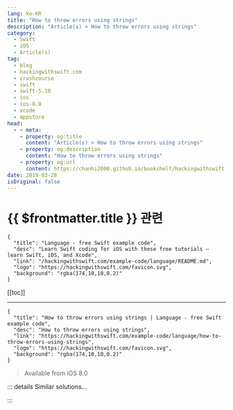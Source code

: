 ```yaml
---
lang: ko-KR
title: "How to throw errors using strings"
description: "Article(s) > How to throw errors using strings"
category:
  - Swift
  - iOS
  - Article(s)
tag: 
  - blog
  - hackingwithswift.com
  - crashcourse
  - swift
  - swift-5.10
  - ios
  - ios-8.0
  - xcode
  - appstore
head:
  - - meta:
    - property: og:title
      content: "Article(s) > How to throw errors using strings"
    - property: og:description
      content: "How to throw errors using strings"
    - property: og:url
      content: https://chanhi2000.github.io/bookshelf/hackingwithswift.com/example-code/language/how-to-throw-errors-using-strings.html
date: 2019-03-28
isOriginal: false
---
```


# {{ $frontmatter.title }} 관련

```component VPCard
{
  "title": "Language - free Swift example code",
  "desc": "Learn Swift coding for iOS with these free tutorials – learn Swift, iOS, and Xcode",
  "link": "/hackingwithswift.com/example-code/language/README.md",
  "logo": "https://hackingwithswift.com/favicon.svg",
  "background": "rgba(174,10,10,0.2)"
}
```

[[toc]]

---

```component VPCard
{
  "title": "How to throw errors using strings | Language - free Swift example code",
  "desc": "How to throw errors using strings",
  "link": "https://hackingwithswift.com/example-code/language/how-to-throw-errors-using-strings",
  "logo": "https://hackingwithswift.com/favicon.svg",
  "background": "rgba(174,10,10,0.2)"
}
```

> Available from iOS 8.0

<!-- TODO: 작성 -->

<!-- 
Throwing functions in Swift are the main way we have of signaling that an operation failed, but sometimes it can be annoying to define a whole new error enum just to report a simple failure.

With a small extension to `String` you can make the whole process easier:

```swift
extension String: LocalizedError {
    public var errorDescription: String? { return self }
}
```

With that change you can now throw strings as errors, and they work just like regular errors. For example, you can create a throwing function like this one:

```swift
func doDangerousThing() throws {
    throw "I'm sorry, Dave, I can't do that."
}
```

Then attempt to run it and print any errors that are thrown, like this:

```swift
do {
    try doDangerousThing()
} catch {
    print(error.localizedDescription)
}
```

This only really works for errors that have one case, because you can’t match specific string errors.

-->

::: details Similar solutions…

<!--
/quick-start/concurrency/how-to-create-continuations-that-can-throw-errors">How to create continuations that can throw errors 
/example-code/language/how-to-add-warnings-and-errors-to-your-code-using-warning-and-error">How to add warnings and errors to your code using #warning and #error 
/quick-start/swiftui/common-swiftui-errors-and-how-to-fix-them">Common SwiftUI errors and how to fix them 
/quick-start/swiftui/how-to-create-multi-column-lists-using-table">How to create multi-column lists using Table 
/example-code/strings/how-to-concatenate-strings-to-make-one-joined-string">How to concatenate strings to make one joined string</a>
-->

:::

